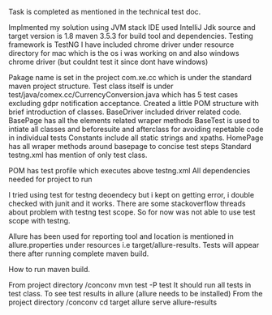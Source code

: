 Task is completed as mentioned in the technical test doc.

Implmented my solution using JVM stack
IDE used IntelliJ
Jdk source and target version is 1.8
maven 3.5.3 for build tool and dependencies.
Testing framework is TestNG 
I have included chrome driver under resource directory for mac which is the os i was working on and also windows chrome driver (but couldnt test it since dont have windows)

Pakage name is set in the project com.xe.cc which is under the standard maven project structure.
Test class itself is under test/java/comex.cc/CurrencyConversion.java which has 5 test cases excluding gdpr notification
acceptance.
Created a little POM structure with brief introduction of classes.
BaseDriver included driver related code.
BasePage has all the elements related wraper methods
BaseTest is used to intiate all classes and beforesuite and afterclass for avoiding repetable code in individual tests
Constants include all static strings and xpaths.
HomePage has all wraper methods around basepage to concise test steps
Standard testng.xml has mention of only test class.

POM has test profile which executes above testng.xml
All dependencies needed for project to run

I tried using <scope>test</scope> for testng deoendecy but i kept on getting error,
i double checked with junit and it works.
There are some stackoverflow threads about problem with testng test scope.
So for now was not able to use test scope with testng.

Allure has been used for reporting tool
and location is mentioned in allure.properties 
under resources i.e target/allure-results. Tests will appear there after running complete maven build.

How to run maven build.

From project directory /conconv
mvn test -P test
It should run all tests in test class.
To see test results in allure (allure needs to be installed)
From the project directory  /conconv
cd target
allure serve allure-results



